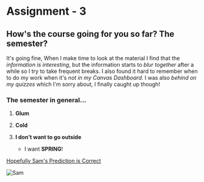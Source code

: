 # <h1> Assignment - 3
## <h2> How's the course going for you so far? The semester?

It's going fine, When I make time to look at the material I find that the *information is interesting*, but the information starts to *blur together* after a while so I try to take frequent breaks. I also found it hard to remember when to do my work when it's *not in my Canvas Dashboard*. I was also *behind on my quizzes* which I'm sorry about, I finally caught up though!

### The semester in general...
1. **Glum**
2. **Cold**
3. **I don't want to go outside**

   - I want **SPRING**!

[Hopefully Sam's Prediction is Correct](https://www.waff.com/2025/01/31/sand-mountain-sam-predicts-an-early-spring-2025/)

![Sam](./img/sam.jpg)
